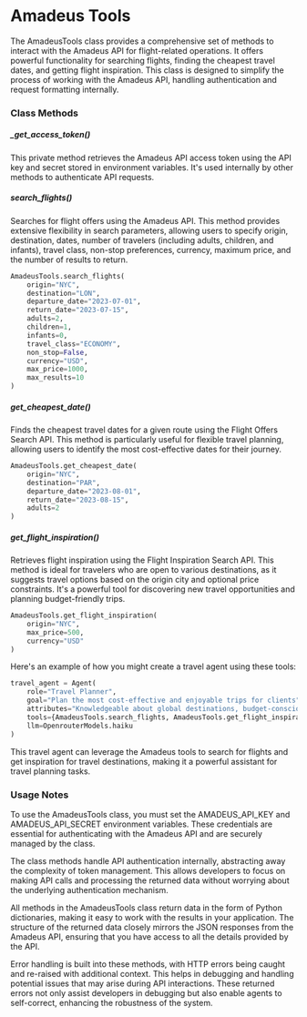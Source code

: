 # Amadeus Tools

The AmadeusTools class provides a comprehensive set of methods to interact with the Amadeus API for flight-related operations. It offers powerful functionality for searching flights, finding the cheapest travel dates, and getting flight inspiration. This class is designed to simplify the process of working with the Amadeus API, handling authentication and request formatting internally.

### Class Methods

##### _get_access_token()

This private method retrieves the Amadeus API access token using the API key and secret stored in environment variables. It's used internally by other methods to authenticate API requests.

##### search_flights()

Searches for flight offers using the Amadeus API. This method provides extensive flexibility in search parameters, allowing users to specify origin, destination, dates, number of travelers (including adults, children, and infants), travel class, non-stop preferences, currency, maximum price, and the number of results to return.

```python
AmadeusTools.search_flights(
    origin="NYC",
    destination="LON",
    departure_date="2023-07-01",
    return_date="2023-07-15",
    adults=2,
    children=1,
    infants=0,
    travel_class="ECONOMY",
    non_stop=False,
    currency="USD",
    max_price=1000,
    max_results=10
)
```

##### get_cheapest_date()

Finds the cheapest travel dates for a given route using the Flight Offers Search API. This method is particularly useful for flexible travel planning, allowing users to identify the most cost-effective dates for their journey.

```python
AmadeusTools.get_cheapest_date(
    origin="NYC",
    destination="PAR",
    departure_date="2023-08-01",
    return_date="2023-08-15",
    adults=2
)
```

##### get_flight_inspiration()

Retrieves flight inspiration using the Flight Inspiration Search API. This method is ideal for travelers who are open to various destinations, as it suggests travel options based on the origin city and optional price constraints. It's a powerful tool for discovering new travel opportunities and planning budget-friendly trips.

```python
AmadeusTools.get_flight_inspiration(
    origin="NYC",
    max_price=500,
    currency="USD"
)
```

Here's an example of how you might create a travel agent using these tools:

```python
travel_agent = Agent(
    role="Travel Planner",
    goal="Plan the most cost-effective and enjoyable trips for clients",
    attributes="Knowledgeable about global destinations, budget-conscious, detail-oriented",
    tools={AmadeusTools.search_flights, AmadeusTools.get_flight_inspiration},
    llm=OpenrouterModels.haiku
)
```

This travel agent can leverage the Amadeus tools to search for flights and get inspiration for travel destinations, making it a powerful assistant for travel planning tasks.

### Usage Notes

To use the AmadeusTools class, you must set the AMADEUS_API_KEY and AMADEUS_API_SECRET environment variables. These credentials are essential for authenticating with the Amadeus API and are securely managed by the class.

The class methods handle API authentication internally, abstracting away the complexity of token management. This allows developers to focus on making API calls and processing the returned data without worrying about the underlying authentication mechanism.

All methods in the AmadeusTools class return data in the form of Python dictionaries, making it easy to work with the results in your application. The structure of the returned data closely mirrors the JSON responses from the Amadeus API, ensuring that you have access to all the details provided by the API.

Error handling is built into these methods, with HTTP errors being caught and re-raised with additional context. This helps in debugging and handling potential issues that may arise during API interactions. These returned errors not only assist developers in debugging but also enable agents to self-correct, enhancing the robustness of the system.

